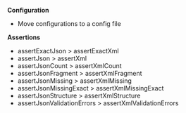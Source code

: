 **Configuration**

- Move configurations to a config file

**Assertions**

- assertExactJson > assertExactXml
- assertJson > assertXml
- assertJsonCount > assertXmlCount
- assertJsonFragment > assertXmlFragment
- assertJsonMissing > assertXmlMissing
- assertJsonMissingExact > assertXmlMissingExact
- assertJsonStructure > assertXmlStructure
- assertJsonValidationErrors > assertXmlValidationErrors
